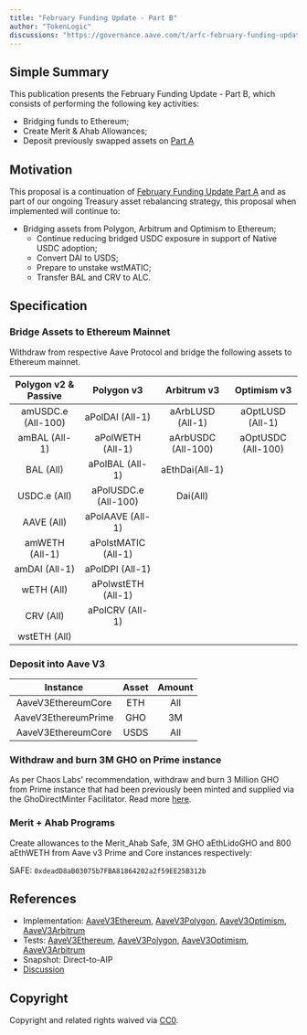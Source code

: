 ```yaml
---
title: "February Funding Update - Part B"
author: "TokenLogic"
discussions: "https://governance.aave.com/t/arfc-february-funding-update/20712"
---
```


## Simple Summary

This publication presents the February Funding Update - Part B, which consists of performing the following key activities:

- Bridging funds to Ethereum;
- Create Merit & Ahab Allowances;
- Deposit previously swapped assets on [Part A](https://github.com/bgd-labs/aave-proposals-v3/pull/595)

## Motivation

This proposal is a continuation of [February Funding Update Part A](https://github.com/bgd-labs/aave-proposals-v3/pull/595) and as part of our ongoing Treasury asset rebalancing strategy, this proposal when implemented will continue to:

- Bridging assets from Polygon, Arbitrum and Optimism to Ethereum;
  - Continue reducing bridged USDC exposure in support of Native USDC adoption;
  - Convert DAI to USDS;
  - Prepare to unstake wstMATIC;
  - Transfer BAL and CRV to ALC.

## Specification

### Bridge Assets to Ethereum Mainnet

Withdraw from respective Aave Protocol and bridge the following assets to Ethereum mainnet.

| Polygon v2 & Passive |      Polygon v3      |    Arbitrum v3     |    Optimism v3     |
| :------------------: | :------------------: | :----------------: | :----------------: |
|  amUSDC.e (All-100)  |   aPolDAI (All-1)    |  aArbLUSD (All-1)  |  aOptLUSD (All-1)  |
|    amBAL (All-1)     |   aPolWETH (All-1)   | aArbUSDC (All-100) | aOptUSDC (All-100) |
|      BAL (All)       |   aPolBAL (All-1)    |   aEthDai(All-1)   |                    |
|     USDC.e (All)     | aPolUSDC.e (All-100) |      Dai(All)      |                    |
|      AAVE (All)      |   aPolAAVE (All-1)   |                    |                    |
|    amWETH (All-1)    | aPolstMATIC (All-1)  |                    |                    |
|    amDAI (All-1)     |   aPolDPI (All-1)    |                    |                    |
|      wETH (All)      |  aPolwstETH (All-1)  |                    |                    |
|      CRV (All)       |   aPolCRV (All-1)    |                    |                    |
|     wstETH (All)     |                      |                    |                    |

### Deposit into Aave V3

|      Instance       | Asset | Amount |
| :-----------------: | :---: | :----: |
| AaveV3EthereumCore  |  ETH  |  All   |
| AaveV3EthereumPrime |  GHO  |   3M   |
| AaveV3EthereumCore  | USDS  |  All   |

### Withdraw and burn 3M GHO on Prime instance

As per Chaos Labs' recommendation, withdraw and burn 3 Million GHO from Prime instance that had been previously been minted and supplied via the GhoDirectMinter Facilitator. Read more [here](https://governance.aave.com/t/arfc-update-usds-gho-borrow-rate/20892/5).

### Merit + Ahab Programs

Create allowances to the Merit_Ahab Safe, 3M GHO aEthLidoGHO and 800 aEthWETH from Aave v3 Prime and Core instances respectively:

SAFE: `0xdeadD8aB03075b7FBA81864202a2f59EE25B312b`

## References

- Implementation: [AaveV3Ethereum](https://github.com/bgd-labs/aave-proposals-v3/blob/8aaeab3030190b8b8f89bdb907883af4fa7308f3/src/20250207_Multi_FebruaryFundingUpdatePartB/AaveV3Ethereum_FebruaryFundingUpdatePartB_20250207.sol), [AaveV3Polygon](https://github.com/bgd-labs/aave-proposals-v3/blob/8aaeab3030190b8b8f89bdb907883af4fa7308f3/src/20250207_Multi_FebruaryFundingUpdatePartB/AaveV3Polygon_FebruaryFundingUpdatePartB_20250207.sol), [AaveV3Optimism](https://github.com/bgd-labs/aave-proposals-v3/blob/8aaeab3030190b8b8f89bdb907883af4fa7308f3/src/20250207_Multi_FebruaryFundingUpdatePartB/AaveV3Optimism_FebruaryFundingUpdatePartB_20250207.sol), [AaveV3Arbitrum](https://github.com/bgd-labs/aave-proposals-v3/blob/8aaeab3030190b8b8f89bdb907883af4fa7308f3/src/20250207_Multi_FebruaryFundingUpdatePartB/AaveV3Arbitrum_FebruaryFundingUpdatePartB_20250207.sol)
- Tests: [AaveV3Ethereum](https://github.com/bgd-labs/aave-proposals-v3/blob/8aaeab3030190b8b8f89bdb907883af4fa7308f3/src/20250207_Multi_FebruaryFundingUpdatePartB/AaveV3Ethereum_FebruaryFundingUpdatePartB_20250207.t.sol), [AaveV3Polygon](https://github.com/bgd-labs/aave-proposals-v3/blob/8aaeab3030190b8b8f89bdb907883af4fa7308f3/src/20250207_Multi_FebruaryFundingUpdatePartB/AaveV3Polygon_FebruaryFundingUpdatePartB_20250207.t.sol), [AaveV3Optimism](https://github.com/bgd-labs/aave-proposals-v3/blob/8aaeab3030190b8b8f89bdb907883af4fa7308f3/src/20250207_Multi_FebruaryFundingUpdatePartB/AaveV3Optimism_FebruaryFundingUpdatePartB_20250207.t.sol), [AaveV3Arbitrum](https://github.com/bgd-labs/aave-proposals-v3/blob/8aaeab3030190b8b8f89bdb907883af4fa7308f3/src/20250207_Multi_FebruaryFundingUpdatePartB/AaveV3Arbitrum_FebruaryFundingUpdatePartB_20250207.t.sol)
- Snapshot: Direct-to-AIP
- [Discussion](https://governance.aave.com/t/arfc-february-funding-update/20712)

## Copyright

Copyright and related rights waived via [CC0](https://creativecommons.org/publicdomain/zero/1.0/).
